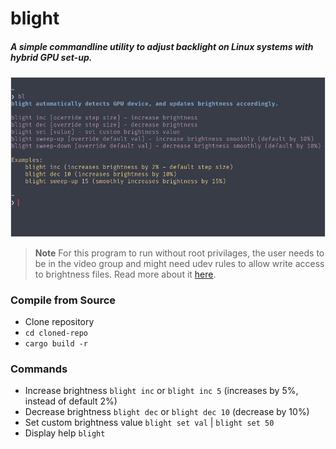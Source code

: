 # blight
##### __A simple commandline utility to adjust backlight on Linux systems with hybrid GPU set-up.__
![](blight.png)

> **Note**
> For this program to run without root privilages, the user needs to be in the video group and might need udev rules to allow write access to brightness files. Read more about it [here](https://wiki.archlinux.org/title/Backlight#ACPI).

### Compile from Source
- Clone repository
- `cd cloned-repo`
- `cargo build -r`

### Commands
- Increase brightness `blight inc` or `blight inc 5` (increases by 5%, instead of default 2%)
- Decrease brightness `blight dec` or `blight dec 10` (decrease by 10%)
- Set custom brightness value `blight set val` | `blight set 50`
- Display help `blight`
